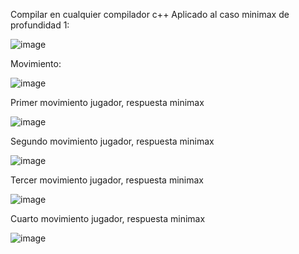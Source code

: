 Compilar en cualquier compilador c++
Aplicado al caso minimax de profundidad 1:

![image](https://user-images.githubusercontent.com/54364183/135704142-c20bc64c-c7fe-4dfa-b5f4-3063d4f17176.png)

Movimiento:

![image](https://user-images.githubusercontent.com/54364183/135704513-e33df109-f31e-4f28-a683-45192ded9165.png)

Primer movimiento jugador, respuesta minimax

![image](https://user-images.githubusercontent.com/54364183/135704466-819f5b3d-16c9-4834-bc52-e24b6d13c37a.png)

Segundo movimiento jugador, respuesta minimax

![image](https://user-images.githubusercontent.com/54364183/135704610-c049c6f2-8733-46db-8f1f-9239f33706f3.png)

Tercer movimiento jugador, respuesta minimax

![image](https://user-images.githubusercontent.com/54364183/135704672-ec8552d1-d6cb-46ae-b63e-254693c1f12f.png)

Cuarto movimiento jugador, respuesta minimax

![image](https://user-images.githubusercontent.com/54364183/135704736-b3b1d5e2-6854-4911-9cc9-cef78c2e2f11.png)
